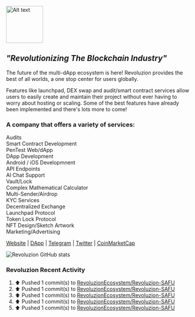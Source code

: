 <img
  src="http://revoluzion.io/rvz.svg"
  alt="Alt text"
  title="Revoluzion"
  style="display: inline-block; margin: 0 auto; width: 100px">
## <i>"Revolutionizing The Blockchain Industry"</i><br>
The future of the multi-dApp ecosystem is here! Revoluzion provides the best of all worlds, a one stop center for users globally.<br>

Features like launchpad, DEX swap and audit/smart contract services allow users to easily create and maintain their project without ever having to worry about hosting or scaling. Some of the best features have already been implemented and there's lots more to come!<br>

### A company that offers a variety of services:

  Audits<br>
  Smart Contract Development<br>
  PenTest Web/dApp<br>
  DApp Development<br>
  Android / iOS Developmnent<br>
  API Endpoints<br>
  AI Chat Support<br>
  Vault/Lock<br>
  Complex Mathematical Calculator<br>
  Multi-Sender/Airdrop<br>
  KYC Services<br>
  Decentralized Exchange<br>
  Launchpad Protocol<br>
  Token Lock Protocol<br>
  NFT Design/Sketch Artwork<br>
  Marketing/Advertising<br>

[Website](https://revoluzion.io) | [DApp](https://revoluzion.app) | [Telegram](https://t.me/RevoluzionEcosystem) | [Twitter](https://twitter.com/RevoluzionEco) | [CoinMarketCap](https://coinmarketcap.com/community/profile/Revoluzion)

![Revoluzion GitHub stats](https://github-readme-stats-n1so6jbrl-revoluziontoken.vercel.app/api?username=RevoluzionEcosystem&theme=gotham&show_icons=true)<br>

### Revoluzion Recent Activity
<!--START_SECTION:activity-->
<!--RECENT_ACTIVITY:start-->
1. ⬆️ Pushed 1 commit(s) to [RevoluzionEcosystem/Revoluzion-SAFU](https://github.com/RevoluzionEcosystem/Revoluzion-SAFU)<br>
2. ⬆️ Pushed 1 commit(s) to [RevoluzionEcosystem/Revoluzion-SAFU](https://github.com/RevoluzionEcosystem/Revoluzion-SAFU)<br>
3. ⬆️ Pushed 1 commit(s) to [RevoluzionEcosystem/Revoluzion-SAFU](https://github.com/RevoluzionEcosystem/Revoluzion-SAFU)<br>
4. ⬆️ Pushed 1 commit(s) to [RevoluzionEcosystem/Revoluzion-SAFU](https://github.com/RevoluzionEcosystem/Revoluzion-SAFU)<br>
5. ⬆️ Pushed 1 commit(s) to [RevoluzionEcosystem/Revoluzion-SAFU](https://github.com/RevoluzionEcosystem/Revoluzion-SAFU)<br>
<!--RECENT_ACTIVITY:end-->
